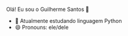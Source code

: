 Olá! Eu sou o Guilherme Santos 👋


- 🌱 Atualmente estudando linguagem Python
- 😄 Pronouns: ele/dele
